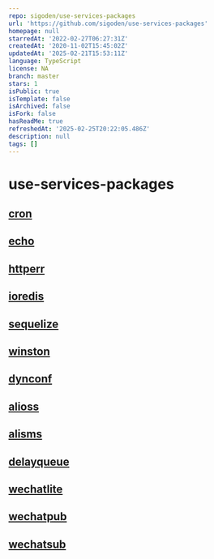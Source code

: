 ```yaml
---
repo: sigoden/use-services-packages
url: 'https://github.com/sigoden/use-services-packages'
homepage: null
starredAt: '2022-02-27T06:27:31Z'
createdAt: '2020-11-02T15:45:02Z'
updatedAt: '2025-02-21T15:53:11Z'
language: TypeScript
license: NA
branch: master
stars: 1
isPublic: true
isTemplate: false
isArchived: false
isFork: false
hasReadMe: true
refreshedAt: '2025-02-25T20:22:05.486Z'
description: null
tags: []
---
```


# use-services-packages

## [cron](./packages/cron/README.md)
## [echo](./packages/echo/README.md)
## [httperr](./packages/httperr/README.md)
## [ioredis](./packages/ioredis/README.md)
## [sequelize](./packages/sequelize/README.md)
## [winston](./packages/winston/README.md)
## [dynconf](./packages/dynconf/README.md) 
## [alioss](./packages/alioss/README.md)
## [alisms](./packages/alisms/README.md)
## [delayqueue](./packages/delayqueue/README.md)
## [wechatlite](./packages/wechatlite/README.md)
## [wechatpub](./packages/wechatpub/README.md)
## [wechatsub](./packages/wechatsub/README.md)
